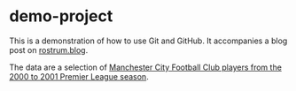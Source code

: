 # demo-project

This is a demonstration of how to use Git and GitHub. It accompanies a blog post on [rostrum.blog](https://rostrum.blog).

The data are a selection of [Manchester City Football Club players from the 2000 to 2001 Premier League season](https://en.wikipedia.org/wiki/2000%E2%80%9301_Manchester_City_F.C._season).
